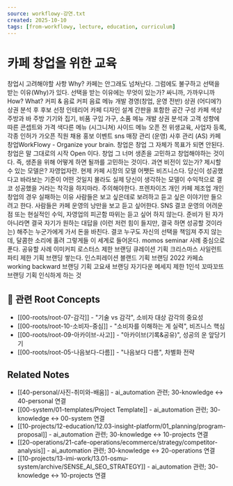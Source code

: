 ```yaml
---
source: workflowy-강연.txt
created: 2025-10-10
tags: [from-workflowy, lecture, education, curriculum]
---
```


# 카페 창업을 위한 교육

창업시 고려해야할 사항
Why?
카페는 안그래도 넘쳐난다.
그럼에도 불구하고 선택을 받는 이유(Why)가 있다.
선택을 받는 이유에는 무엇이 있는가?
싸니까, 가까우니까
How?
What?
커피 & 음료
커피
음료
메뉴 개발
경영(창업, 운영 전반)
상권 (어디에?)
상권 분석 후 후보 선정
인테리어
카페 디자인 설계
간판을 포함한 공간 구성
카페 색상
주방과 바
주방 기기와 집기, 비품 구입
가구, 소품
메뉴 개발
상권 분석과 고객 성향에 따른 콘셉트와 가격
색다른 메뉴 (시그니쳐)
사이드 메뉴
오픈 전
위생교육, 사업자 등록, 각종 인허가
가오픈
직원 채용
홍보
이벤트
sns
매장 관리 (운영)
사후 관리 (AS)
카페 창업WorkFlowy - Organize your brain.
창업은 창업 그 자체가 목표가 되면 안된다. 창업은 말 그대로의 시작 Open 이다. 창업 그 너머 생존을 고민하고 창업해야하는 것이다. 즉, 생존을 위해 어떻게 하면 될까를 고민하는 것이다.
과연 비전이 있는가? 제시할 수 있는 모델은?
자영업자란.
현제 카페 시장의 모델
어쨋든 비즈니스다. 당신이 성공했다고 바라보는 기준이 어떤 것일지 몰라도 실제 당신이 생각하는 모델이 수익적으로 결코 성공했을 거라는 착각을 하지마라. 주의해야한다.
프렌차이즈
개인 카페
제조업
개인 창업의 경우 실패하는 이유
사람들은 보고 싶은데로 보려하고 듣고 싶은 이야기만 들으려고 한다.
사람들은 카페 운영의  낭만을 보고 듣고 싶어한다. SNS
결코 운영의 어려운 점 또는 현실적인 수익, 자영업의 피곤함 따위는 듣고 싶어 하지 않는다.
준비가 된 자가 아니라면 결국 자기가 원하는 대답을 (이런 저런  힘이 들지만, 결국 하면  성공할 것이라는) 해주는 누군가에게 가서 돈을 바친다.
결코 누구도 자신의  선택을 책임져 주지 않는데, 달콤한 소리에 홀려 그렇게들  이 세계로 들어온다.
momos seminar
사례 중심으로 푼다.
공유할 사례
이미커피 로스터스
제한
브랜딩
큐레이션
기획
크리스마스 사일런트 파티
제한
기획
브랜딩
쌓는다.
인스피레이션 블랜드
기획
브랜딩
2022 카페쇼
working backward
브랜딩
기획
고요새
브랜딩
자기다운 메세지
제한
1인석
꼬따꼬뜨
브랜딩
기획
인식하게 하는 것

## 🌳 관련 Root Concepts

- [[00-roots/root-07-감각]] - "기술 vs 감각", 소비자 대상 감각의 중요성
- [[00-roots/root-10-소비자-중심]] - "소비자를 이해하는 게 실력", 비즈니스 핵심
- [[00-roots/root-09-아카이브-사고]] - "아카이브(기록&공유)", 성공의 운 앞당기기
- [[00-roots/root-05-나음보다-다름]] - "나음보다 다름", 차별화 전략

## Related Notes

- [[40-personal/사진-취미와-배움]] - ai_automation 관련; 30-knowledge ↔ 40-personal 연결
- [[00-system/01-templates/Project Template]] - ai_automation 관련; 30-knowledge ↔ 00-system 연결
- [[10-projects/12-education/12.03-insight-platform/01_planning/program-proposal]] - ai_automation 관련; 30-knowledge ↔ 10-projects 연결
- [[20-operations/21-cafe-operations/ecommerce/strategy/competitor-analysis]] - ai_automation 관련; 30-knowledge ↔ 20-operations 연결
- [[10-projects/13-imi-work/13.01-osmu-system/archive/SENSE_AI_SEO_STRATEGY]] - ai_automation 관련; 30-knowledge ↔ 10-projects 연결
